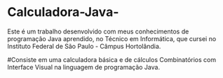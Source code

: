 # Calculadora-Java-
Este é um trabalho desenvolvido com meus conhecimentos
de programação Java aprendido, no Técnico em Informática, que cursei no
Instituto Federal de São Paulo - Câmpus Hortolândia.

#Consiste em uma calculadora básica e de cálculos
Combinatórios com Interface Visual na linguagem de
programação Java.

